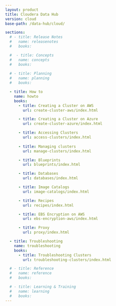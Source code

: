 ```yaml
---
layout: product
title: Cloudera Data Hub
version: cloud
base-path: /data-hub/cloud/

sections:
  # - title: Release Notes
  #   name: releasenotes
  #   books:

  #  - title: Concepts
  #   name: concepts
  #   books:
  
  # - title: Planning
  #   name: planning
  #   books:

  - title: How to
    name: howto
    books:
      - title: Creating a Cluster on AWS
        url: create-cluster-aws/index.html

      - title: Creating a Cluster on Azure
        url: create-cluster-azure/index.html

      - title: Accessing Clusters
        url: access-clusters/index.html
        
      - title: Managing clusters
        url: manage-clusters/index.html

      - title: Blueprints
        url: blueprints/index.html

      - title: Databases
        url: databases/index.html

      - title: Image Catalogs
        url: image-catalogs/index.html

      - title: Recipes
        url: recipes/index.html

      - title: EBS Encryption on AWS
        url: ebs-encryption-aws/index.html

      - title: Proxy
        url: proxy/index.html

  - title: Troubleshooting
    name: troubleshooting
    books:
      - title: Troubleshooting Clusters
        url: troubleshooting-clusters/index.html

  # - title: Reference
  #   name: reference
  #   books:

  # - title: Learning & Training
  #   name: learning
  #   books:
---
```

